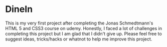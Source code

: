 # DineIn
This is my very first project after completing the Jonas Schmedtmann's HTML 5 and CSS3 course on udemy.
Honestly, I faced a lot of challenges in completing this project but I am glad that I didn't give up. 
Please feel free to suggest ideas, tricks/hacks or whatnot to help me improve this project. 
